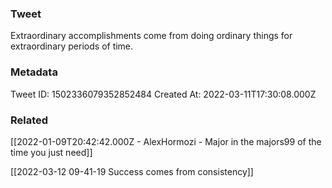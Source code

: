 ### Tweet
Extraordinary accomplishments come from doing ordinary things for extraordinary periods of time.

### Metadata
Tweet ID: 1502336079352852484
Created At: 2022-03-11T17:30:08.000Z

### Related
[[2022-01-09T20:42:42.000Z - AlexHormozi - Major in the majors99 of the time you just need]]

[[2022-03-12 09-41-19 Success comes from consistency]]
